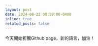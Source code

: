 ```yaml
---
layout: post
date: 2024-08-22 00:59:00-0400
inline: true
related_posts: false
---
```


今天開始折騰Github page，新的語言，加油！
